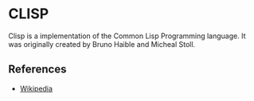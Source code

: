 # CLISP

Clisp is a implementation of the Common Lisp Programming language. It was originally created by Bruno Haible and Micheal Stoll.

## References
- [Wikipedia](https://en.wikipedia.org/wiki/CLISP)
